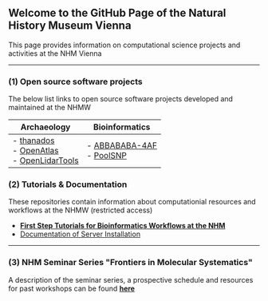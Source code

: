## Welcome to the GitHub Page of the Natural History Museum Vienna

This page provides information on computational science projects and activities at the NHM Vienna

* * *

### (1) Open source software projects

The below list links to open source software projects developed and maintained at the NHMW

| Archaeology                                                                                                                                                                           | Bioinformatics                                                                                                            |
| ------------------------------------------------------------------------------------------------------------------------------------------------------------------------------------- | ------------------------------------------------------------------------------------------------------------------------- |
| -   [thanados](https://github.com/nhmvienna/thanados)<br>-   [OpenAtlas](https://github.com/nhmvienna/OpenAtlas)<br>-   [OpenLidarTools](https://github.com/nhmvienna/OpenLidarTools) | -   [ABBABABA-4AF](https://github.com/nhmvienna/ABBABABA-4AF)<br>     -   [PoolSNP](https://github.com/nhmvienna/PoolSNP) |

### (2) Tutorials & Documentation

These repositories contain information about computationial resources and workflows at the NHMW (restricted access)

-   **[First Step Tutorials for Bioinformatics Workflows at the NHM](https://github.com/nhmvienna/FirstSteps)**
-   [Documentation of Server Installation](https://github.com/nhmvienna/PhyloserverInstallationDocs)

* * *

### (3) NHM Seminar Series "**Frontiers in Molecular Systematics**"

 A description of the seminar series, a prospective schedule and resources for past workshops can be found **[here](SeminarSeries.md)**
